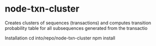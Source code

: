 node-txn-cluster
================

Creates clusters of sequences (transactions) and computes transition probability table for all subsequences generated from the transactio

Installation
cd into/repo/node-txn-cluster
npm install
